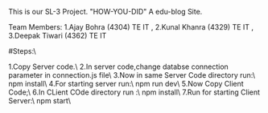 This is our SL-3 Project.
"HOW-YOU-DID"
A edu-blog Site.

Team Members:
1.Ajay Bohra (4304) TE IT ,
2.Kunal Khanra (4329) TE IT ,
3.Deepak Tiwari (4362) TE IT


#Steps:\\

1.Copy Server code.\\
2.In server code,change databse connection parameter in connection.js file\\
3.Now in same Server Code directory run:\\
	npm install\\
4.For starting server run:\\ 
	npm run dev\\
5.Now Copy Client Code;\\
6.In CLient COde directory run :\\
	npm install\\
7.Run for starting Client Server:\\
	npm start\\
